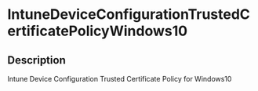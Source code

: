 
# IntuneDeviceConfigurationTrustedCertificatePolicyWindows10

## Description

Intune Device Configuration Trusted Certificate Policy for Windows10
